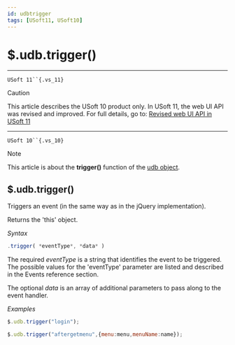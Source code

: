 ```yaml
---
id: udbtrigger
tags: [USoft11, USoft10]
---
```

# $.udb.trigger()



----

`USoft 11``{.vs_11}`

> [!CAUTION]
> This article describes the USoft 10 product only.
> In USoft 11, the web UI API was revised and improved. For full details, go to:
> [Revised web UI API in USoft 11](/docs/Web_and_app_UIs/UDB_udb/Revised_web_UI_API_in_USoft_11.md)

----

`USoft 10``{.vs_10}`

> [!NOTE]
> This article is about the **trigger()** function of the [udb object](/docs/Web_and_app_UIs/UDB_udb).

## **$.udb.trigger()**

Triggers an event (in the same way as in the jQuery implementation).

Returns the 'this' object.

*Syntax*

```js
.trigger( *eventType*, *data* )
```

The required *eventType* is a string that identifies the event to be triggered. The possible values for the 'eventType' parameter are listed and described in the Events reference section.

The optional *data* is an array of additional parameters to pass along to the event handler.

*Examples*

```js
$.udb.trigger("login");
```

```js
$.udb.trigger("aftergetmenu",{menu:menu,menuName:name});
```

 
